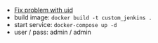 - [Fix problem with uid](https://github.com/bdruemen/jenkins-docker-uid-from-volume/blob/master/Dockerfile)
- build image: `docker build -t custom_jenkins .`
- start service: `docker-compose up -d`
- user / pass: admin / admin
